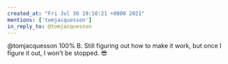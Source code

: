 ```yaml
---
created_at: "Fri Jul 30 19:10:21 +0000 2021"
mentions: ['tomjacquesson']
in_reply_to: @tomjacquesson
---
```


@tomjacquesson 100% B. Still figuring out how to make it work, but once I figure it out, I won't be stopped. 😎